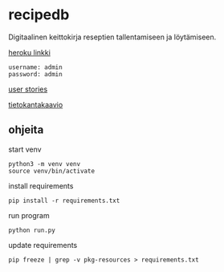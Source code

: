 # recipedb

Digitaalinen keittokirja reseptien tallentamiseen ja löytämiseen.

[heroku linkki](http://recipedb-nicohi.herokuapp.com/)
```
username: admin
password: admin
```


[user stories](documentation/userstories.md)

[tietokantakaavio](documentation/tables.md)

## ohjeita
start venv
```
python3 -m venv venv
source venv/bin/activate
```
install requirements
```
pip install -r requirements.txt
```

run program
```
python run.py
```

update requirements
```
pip freeze | grep -v pkg-resources > requirements.txt
```
